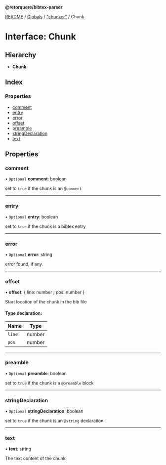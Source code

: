 **@retorquere/bibtex-parser**

[README](../README.md) / [Globals](../globals.md) / ["chunker"](../modules/_chunker_.md) / Chunk

# Interface: Chunk

## Hierarchy

* **Chunk**

## Index

### Properties

* [comment](_chunker_.chunk.md#comment)
* [entry](_chunker_.chunk.md#entry)
* [error](_chunker_.chunk.md#error)
* [offset](_chunker_.chunk.md#offset)
* [preamble](_chunker_.chunk.md#preamble)
* [stringDeclaration](_chunker_.chunk.md#stringdeclaration)
* [text](_chunker_.chunk.md#text)

## Properties

### comment

• `Optional` **comment**: boolean

set to `true` if the chunk is an `@comment`

___

### entry

• `Optional` **entry**: boolean

set to `true` if the chunk is a bibtex entry

___

### error

• `Optional` **error**: string

error found, if any.

___

### offset

•  **offset**: { line: number ; pos: number  }

Start location of the chunk in the bib file

#### Type declaration:

Name | Type |
------ | ------ |
`line` | number |
`pos` | number |

___

### preamble

• `Optional` **preamble**: boolean

set to `true` if the chunk is a `@preamble` block

___

### stringDeclaration

• `Optional` **stringDeclaration**: boolean

set to `true` if the chunk is an `@string` declaration

___

### text

•  **text**: string

The text content of the chunk
